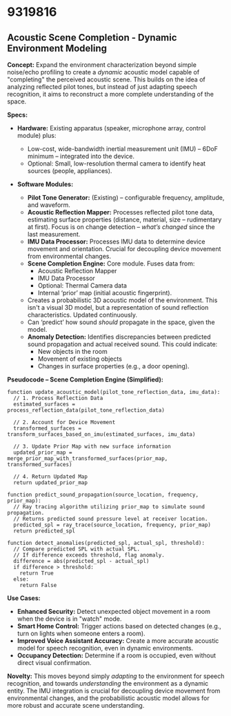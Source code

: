 # 9319816

## Acoustic Scene Completion - Dynamic Environment Modeling

**Concept:** Expand the environment characterization beyond simple noise/echo profiling to create a *dynamic* acoustic model capable of "completing" the perceived acoustic scene. This builds on the idea of analyzing reflected pilot tones, but instead of just adapting speech recognition, it aims to reconstruct a more complete understanding of the space.

**Specs:**

*   **Hardware:** Existing apparatus (speaker, microphone array, control module) plus:
    *   Low-cost, wide-bandwidth inertial measurement unit (IMU) – 6DoF minimum – integrated into the device.
    *   Optional: Small, low-resolution thermal camera to identify heat sources (people, appliances).

*   **Software Modules:**
    *   **Pilot Tone Generator:** (Existing) – configurable frequency, amplitude, and waveform.
    *   **Acoustic Reflection Mapper:** Processes reflected pilot tone data, estimating surface properties (distance, material, size – rudimentary at first).  Focus is on change detection – *what’s changed* since the last measurement.
    *   **IMU Data Processor:**  Processes IMU data to determine device movement and orientation.  Crucial for decoupling device movement from environmental changes.
    *   **Scene Completion Engine:**  Core module. Fuses data from:
        *   Acoustic Reflection Mapper
        *   IMU Data Processor
        *   Optional: Thermal Camera data
        *   Internal ‘prior’ map (initial acoustic fingerprint).
    *   Creates a probabilistic 3D acoustic model of the environment. This isn't a visual 3D model, but a representation of sound reflection characteristics.  Updated continuously.
    *   Can ‘predict’ how sound *should* propagate in the space, given the model.
    *   **Anomaly Detection:** Identifies discrepancies between predicted sound propagation and actual received sound. This could indicate:
        *   New objects in the room
        *   Movement of existing objects
        *   Changes in surface properties (e.g., a door opening).

**Pseudocode – Scene Completion Engine (Simplified):**

```
function update_acoustic_model(pilot_tone_reflection_data, imu_data):
  // 1. Process Reflection Data
  estimated_surfaces = process_reflection_data(pilot_tone_reflection_data)

  // 2. Account for Device Movement
  transformed_surfaces = transform_surfaces_based_on_imu(estimated_surfaces, imu_data)

  // 3. Update Prior Map with new surface information
  updated_prior_map = merge_prior_map_with_transformed_surfaces(prior_map, transformed_surfaces)

  // 4. Return Updated Map
  return updated_prior_map

function predict_sound_propagation(source_location, frequency, prior_map):
  // Ray tracing algorithm utilizing prior_map to simulate sound propagation.
  // Returns predicted sound pressure level at receiver location.
  predicted_spl = ray_trace(source_location, frequency, prior_map)
  return predicted_spl

function detect_anomalies(predicted_spl, actual_spl, threshold):
  // Compare predicted SPL with actual SPL.
  // If difference exceeds threshold, flag anomaly.
  difference = abs(predicted_spl - actual_spl)
  if difference > threshold:
    return True
  else:
    return False
```

**Use Cases:**

*   **Enhanced Security:** Detect unexpected object movement in a room when the device is in "watch" mode.
*   **Smart Home Control:** Trigger actions based on detected changes (e.g., turn on lights when someone enters a room).
*   **Improved Voice Assistant Accuracy:** Create a more accurate acoustic model for speech recognition, even in dynamic environments.
*   **Occupancy Detection:**  Determine if a room is occupied, even without direct visual confirmation.

**Novelty:**  This moves beyond simply *adapting* to the environment for speech recognition, and towards *understanding* the environment as a dynamic entity. The IMU integration is crucial for decoupling device movement from environmental changes, and the probabilistic acoustic model allows for more robust and accurate scene understanding.